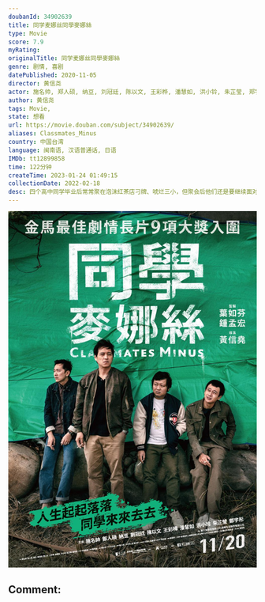 ```yaml
---
doubanId: 34902639
title: 同学麦娜丝同學麥娜絲
type: Movie
score: 7.9
myRating: 
originalTitle: 同学麦娜丝同學麥娜絲
genre: 剧情, 喜剧
datePublished: 2020-11-05
director: 黄信尧
actor: 施名帅, 郑人硕, 纳豆, 刘冠廷, 陈以文, 王彩桦, 潘慧如, 洪小铃, 朱芷莹, 郑宇彤, 汤志伟, 蓝苇华, 林义雄, 加藤鹰, 陈俊成, 黄信尧, 庄益增, 安乙荞, 金美满, 萧鸿文
author: 黄信尧
tags: Movie, 
state: 想看
url: https://movie.douban.com/subject/34902639/
aliases: Classmates_Minus
country: 中国台湾
language: 闽南语, 汉语普通话, 日语
IMDb: tt12899858
time: 122分钟
createTime: 2023-01-24 01:49:15
collectionDate: 2022-02-18
desc: 四个高中同学毕业后常常聚在泡沫红茶店刁牌、唬烂三小，但聚会后他们还是要继续面对生活的艰难：电风（郑人硕饰）是保险业务员，领着微薄薪水省吃俭用买了新房，因为女友怀孕将步入婚姻的人生阶段；从事纸扎屋行业又...
---
```


![image](assets/p2623673142.jpg)

Comment: 
---

